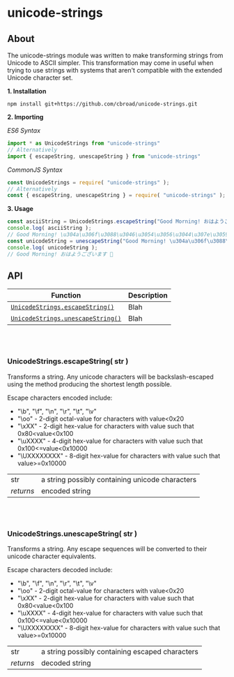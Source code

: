 # unicode-strings

## About

The unicode-strings module was written to make transforming strings from Unicode to ASCII simpler.  This transformation may come in useful when trying to use strings with systems that aren't compatible with the extended Unicode character set.


**1. Installation**
```shell
npm install git+https://github.com/cbroad/unicode-strings.git
```

**2. Importing**

*ES6 Syntax*
```javascript
import * as UnicodeStrings from "unicode-strings"
// Alternatively
import { escapeString, unescapeString } from "unicode-strings"
```

*CommonJS Syntax*

```javascript
const UnicodeStrings = require( "unicode-strings" );
// Alternatively
const { escapeString, unescapeString } = require( "unicode-strings" );
```

**3. Usage**
```JavaScript
const asciiString = UnicodeStrings.escapeString("Good Morning! おはようございます 🐡");
console.log( asciiString );
// Good Morning! \u304a\u306f\u3088\u3046\u3054\u3056\u3044\u307e\u3059 \ud83d\udc21
const unicodeString = unescapeString("Good Morning! \u304a\u306f\u3088\u3046\u3054\u3056\u3044\u307e\u3059 \Ud83ddc21");
console.log( unicodeString );
// Good Morning! おはようございます 🐡
```

## API
| Function | Description |
| --- | --- |
| [`UnicodeStrings.escapeString()`](#unicodestringsescapestring-str-) | Blah |
| [`UnicodeStrings.unescapeString()`](#unicodestringsunescapestring-str-) | Blah |

<br/><br/>

### UnicodeStrings.escapeString( str ) ###

Transforms a string.  Any unicode characters will be backslash-escaped
using the method producing the shortest length possible.

Escape characters encoded include:
 * "\b", "\f", "\n", "\r", "\t", "\v"
 * "\oo"        - 2-digit octal-value for characters with value<0x20
 * "\xXX"       - 2-digit hex-value for characters with value such that 0x80<value<0x100
 * "\uXXXX"     - 4-digit hex-value for characters with value such that 0x100<=value<0x10000
 * "\UXXXXXXXX" - 8-digit hex-value for characters with value such that value>=0x10000
 
|  |  |
| --- | --- |
| str | a string possibly containing unicode characters |
| *returns* | encoded string |
 
<br/><br/>

### UnicodeStrings.unescapeString( str ) ###

Transforms a string.  Any escape sequences will be converted to their
unicode character equivalents.

Escape characters decoded include:
 * "\b", "\f", "\n", "\r", "\t", "\v"
 * "\oo"        - 2-digit octal-value for characters with value<0x20
 * "\xXX"       - 2-digit hex-value for characters with value such that 0x80<value<0x100
 * "\uXXXX"     - 4-digit hex-value for characters with value such that 0x100<=value<0x10000
 * "\UXXXXXXXX" - 8-digit hex-value for characters with value such that value>=0x10000

|  |  |
| --- | --- |
| str | a string possibly containing escaped characters |
| *returns* | decoded string |
